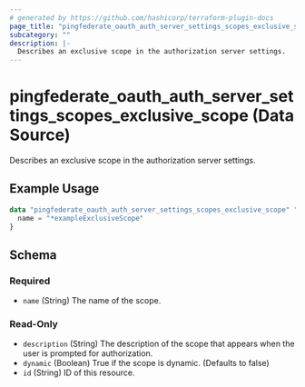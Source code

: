 ```yaml
---
# generated by https://github.com/hashicorp/terraform-plugin-docs
page_title: "pingfederate_oauth_auth_server_settings_scopes_exclusive_scope Data Source - terraform-provider-pingfederate"
subcategory: ""
description: |-
  Describes an exclusive scope in the authorization server settings.
---
```


# pingfederate_oauth_auth_server_settings_scopes_exclusive_scope (Data Source)

Describes an exclusive scope in the authorization server settings.

## Example Usage

```terraform
data "pingfederate_oauth_auth_server_settings_scopes_exclusive_scope" "myOauthAuthServerSettingsScopesExclusiveScope" {
  name = "*exampleExclusiveScope"
}
```

<!-- schema generated by tfplugindocs -->
## Schema

### Required

- `name` (String) The name of the scope.

### Read-Only

- `description` (String) The description of the scope that appears when the user is prompted for authorization.
- `dynamic` (Boolean) True if the scope is dynamic. (Defaults to false)
- `id` (String) ID of this resource.
